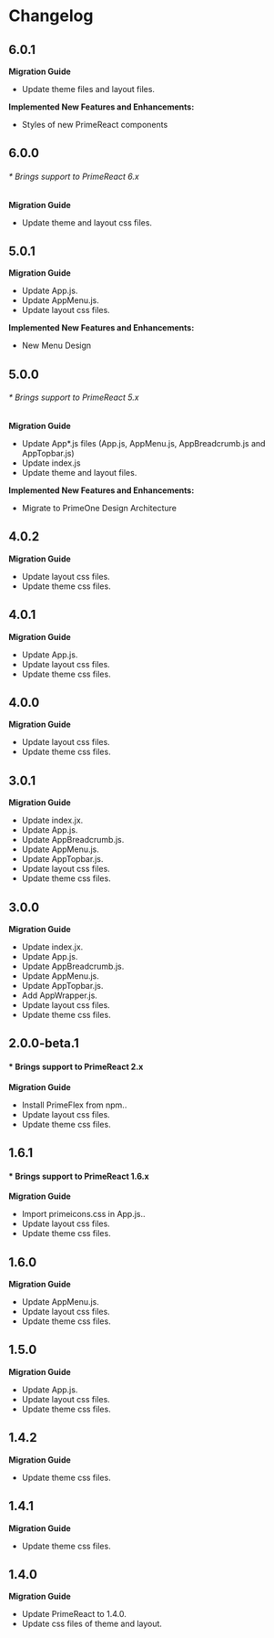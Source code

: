 # Changelog

## 6.0.1

**Migration Guide**
- Update theme files and layout files.

**Implemented New Features and Enhancements:**

- Styles of new PrimeReact components

## 6.0.0
###### * Brings support to PrimeReact 6.x

**Migration Guide**
- Update theme and layout css files.

## 5.0.1

**Migration Guide**

- Update App.js.
- Update AppMenu.js.
- Update layout css files.

**Implemented New Features and Enhancements:**

- New Menu Design

## 5.0.0
###### * Brings support to PrimeReact 5.x

**Migration Guide**

- Update App*.js files (App.js, AppMenu.js, AppBreadcrumb.js and AppTopbar.js)
- Update index.js
- Update theme and layout files.

**Implemented New Features and Enhancements:**

- Migrate to PrimeOne Design Architecture

## 4.0.2

**Migration Guide**

- Update layout css files.
- Update theme css files.
## 4.0.1

**Migration Guide**

- Update App.js.
- Update layout css files.
- Update theme css files.

## 4.0.0

**Migration Guide**

- Update layout css files.
- Update theme css files.

## 3.0.1

**Migration Guide**

- Update index.jx.
- Update App.js.
- Update AppBreadcrumb.js.
- Update AppMenu.js.
- Update AppTopbar.js.
- Update layout css files.
- Update theme css files.

## 3.0.0

**Migration Guide**

- Update index.jx.
- Update App.js.
- Update AppBreadcrumb.js.
- Update AppMenu.js.
- Update AppTopbar.js.
- Add AppWrapper.js.
- Update layout css files.
- Update theme css files.

## 2.0.0-beta.1
#### * Brings support to PrimeReact 2.x

**Migration Guide**

- Install PrimeFlex from npm..
- Update layout css files.
- Update theme css files.

## 1.6.1
#### * Brings support to PrimeReact 1.6.x

**Migration Guide**

- Import primeicons.css in App.js..
- Update layout css files.
- Update theme css files.

## 1.6.0

**Migration Guide**

- Update AppMenu.js.
- Update layout css files.
- Update theme css files.

## 1.5.0

**Migration Guide**

- Update App.js.
- Update layout css files.
- Update theme css files.

## 1.4.2

**Migration Guide**

- Update theme css files.

## 1.4.1

**Migration Guide**

- Update theme css files.

## 1.4.0

**Migration Guide**

- Update PrimeReact to 1.4.0.
- Update css files of theme and layout.
